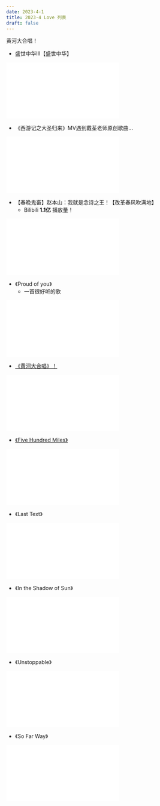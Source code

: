 ```yaml
---
date: 2023-4-1
title: 2023-4 Love 列表
draft: false
---
```


黄河大合唱！

- 盛世中华III【盛世中华】

<iframe src="//player.bilibili.com/player.html?aid=69241910&bvid=BV19E41197Kc&cid=120004475&page=1" scrolling="no" border="0" frameborder="no" framespacing="0" allowfullscreen="true"> </iframe>

- 《西游记之大圣归来》MV遇到戴荃老师原创歌曲...

<iframe src="//player.bilibili.com/player.html?aid=2498218&bvid=BV1cs411S7DX&cid=3911962&page=1" scrolling="no" border="0" frameborder="no" framespacing="0" allowfullscreen="true"> </iframe>

- 【春晚鬼畜】赵本山：我就是念诗之王！【改革春风吹满地】
    - Bilibili **1.1亿** 播放量！

<iframe src="//player.bilibili.com/player.html?aid=19390801&bvid=BV1bW411n7fY&cid=31621681&page=1" scrolling="no" border="0" frameborder="no" framespacing="0" allowfullscreen="true"> </iframe>

- 《Proud of you》
    - 一首很好听的歌

<iframe src="//player.bilibili.com/player.html?aid=796685264&bvid=BV1DC4y147So&cid=223199295&page=1" scrolling="no" border="0" frameborder="no" framespacing="0" allowfullscreen="true"> </iframe>

- [《黄河大合唱》！](</love/music/yellow-river-cantata>)

<iframe src="//player.bilibili.com/player.html?aid=293154672&bvid=BV14f4y1E7Dk&cid=413639930&page=1" scrolling="no" border="0" frameborder="no" framespacing="0" allowfullscreen="true"> </iframe>

- [《Five Hundred Miles》](</posts/2023/4/500-miles>)

<iframe src="//player.bilibili.com/player.html?aid=330624190&bvid=BV1FA411s7df&cid=262875402&page=1" scrolling="no" border="0" frameborder="no" framespacing="0" allowfullscreen="true"> </iframe>

- 《Last Text》

<iframe src="//player.bilibili.com/player.html?aid=439188990&bvid=BV1wL411X77t&cid=1071917868&page=1" scrolling="no" border="0" frameborder="no" framespacing="0" allowfullscreen="true"> </iframe>

- 《In the Shadow of Sun》

<iframe src="//player.bilibili.com/player.html?aid=341067722&bvid=BV1MR4y1P7T3&cid=584927500&page=1" scrolling="no" border="0" frameborder="no" framespacing="0" allowfullscreen="true"> </iframe>

- 《Unstoppable》

<iframe src="//player.bilibili.com/player.html?aid=569440083&bvid=BV1Tv4y1p7wr&cid=1079677193&page=1" scrolling="no" border="0" frameborder="no" framespacing="0" allowfullscreen="true"> </iframe>

- 《So Far Way》

<iframe src="//player.bilibili.com/player.html?aid=481949207&bvid=BV1FT411D7n1&cid=1011149122&page=1" scrolling="no" border="0" frameborder="no" framespacing="0" allowfullscreen="true"> </iframe>
